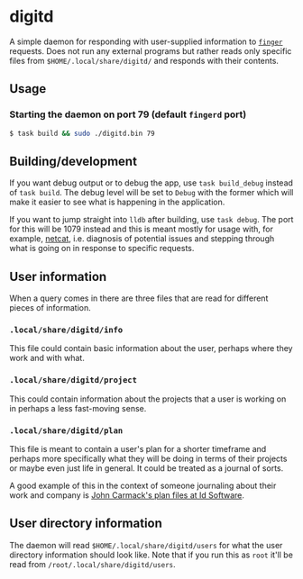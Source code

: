# digitd

A simple daemon for responding with user-supplied information to
[`finger`](https://wikipedia.org/wiki/Finger_(protocol)) requests. Does not run any external
programs but rather reads only specific files from `$HOME/.local/share/digitd/` and responds with
their contents.

## Usage

### Starting the daemon on port 79 (default `fingerd` port)

```bash
$ task build && sudo ./digitd.bin 79
```

## Building/development

If you want debug output or to debug the app, use `task build_debug` instead of `task build`.
The debug level will be set to `Debug` with the former which will make it easier to see what is
happening in the application.

If you want to jump straight into `lldb` after building, use `task debug`. The port for this will
be 1079 instead and this is meant mostly for usage with, for example,
[netcat](https://wikipedia.org/wiki/Netcat), i.e. diagnosis of potential issues and stepping
through what is going on in response to specific requests.

## User information

When a query comes in there are three files that are read for different pieces of information.

### `.local/share/digitd/info`

This file could contain basic information about the user, perhaps where they work and with what.

### `.local/share/digitd/project`

This could contain information about the projects that a user is working on in perhaps a less
fast-moving sense.

### `.local/share/digitd/plan`

This file is meant to contain a user's plan for a shorter timeframe and perhaps more specifically
what they will be doing in terms of their projects or maybe even just life in general. It could
be treated as a journal of sorts.

A good example of this in the context of someone journaling about their work and company is
[John Carmack's plan files at Id Software](https://github.com/ESWAT/john-carmack-plan-archive).

## User directory information

The daemon will read `$HOME/.local/share/digitd/users` for what the user directory information
should look like. Note that if you run this as `root` it'll be read from
`/root/.local/share/digitd/users`.

